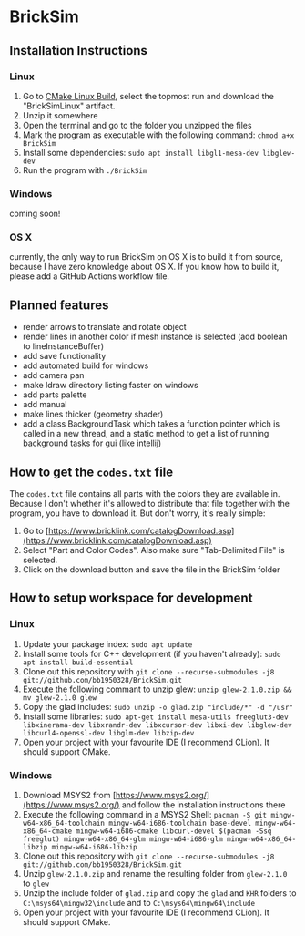 # BrickSim

## Installation Instructions
### Linux
1. Go to [CMake Linux Build](https://github.com/bb1950328/BrickSim/actions?query=branch%3Astable+workflow%3A%22CMake+Linux+Build%22), select the topmost run and download the "BrickSimLinux" artifact.
1. Unzip it somewhere
1. Open the terminal and go to the folder you unzipped the files
1. Mark the program as executable with the following command: `chmod a+x BrickSim`
1. Install some dependencies: `sudo apt install libgl1-mesa-dev libglew-dev`
1. Run the program with `./BrickSim`
### Windows
coming soon!
### OS X
currently, the only way to run BrickSim on OS X is to build it from source, because I have zero knowledge about OS X. If you know how to build it, please add a GitHub Actions workflow file.


## Planned features
- render arrows to translate and rotate object
- render lines in another color if mesh instance is selected (add boolean to lineInstanceBuffer)
- add save functionality
- add automated build for windows
- add camera pan
- make ldraw directory listing faster on windows
- add parts palette
- add manual
- make lines thicker (geometry shader)
- add a class BackgroundTask which takes a function pointer which is called in a new thread, and a static method to get a list of running background tasks for gui (like intellij)

## How to get the `codes.txt` file
The `codes.txt` file contains all parts with the colors they are available in. Because I don't whether it's allowed to distribute that file together with the program, you have to download it. But don't worry, it's really simple: 
1. Go to [https://www.bricklink.com/catalogDownload.asp](https://www.bricklink.com/catalogDownload.asp)
1. Select "Part and Color Codes". Also make sure "Tab-Delimited File" is selected.
1. Click on the download button and save the file in the BrickSim folder

## How to setup workspace for development
### Linux
1. Update your package index: `sudo apt update`
1. Install some tools for C++ development (if you haven't already): `sudo apt install build-essential`
1. Clone out this repository with `git clone --recurse-submodules -j8 git://github.com/bb1950328/BrickSim.git`
1. Execute the following commant to unzip glew: `unzip glew-2.1.0.zip && mv glew-2.1.0 glew`
1. Copy the glad includes: `sudo unzip -o glad.zip "include/*" -d "/usr"`
1. Install some libraries: `sudo apt-get install mesa-utils freeglut3-dev libxinerama-dev libxrandr-dev libxcursor-dev libxi-dev libglew-dev libcurl4-openssl-dev libglm-dev libzip-dev`
1. Open your project with your favourite IDE (I recommend CLion). It should support CMake.
### Windows
1. Download MSYS2 from [https://www.msys2.org/](https://www.msys2.org/) and follow the installation instructions there
1. Execute the following command in a MSYS2 Shell: `pacman -S git mingw-w64-x86_64-toolchain mingw-w64-i686-toolchain base-devel mingw-w64-x86_64-cmake mingw-w64-i686-cmake libcurl-devel $(pacman -Ssq freeglut) mingw-w64-x86_64-glm mingw-w64-i686-glm mingw-w64-x86_64-libzip mingw-w64-i686-libzip`
1. Clone out this repository with `git clone --recurse-submodules -j8 git://github.com/bb1950328/BrickSim.git`
1. Unzip `glew-2.1.0.zip` and rename the resulting folder from `glew-2.1.0` to `glew`
1. Unzip the include folder of `glad.zip` and copy the `glad` and `KHR` folders to `C:\msys64\mingw32\include` and to `C:\msys64\mingw64\include`
1. Open your project with your favourite IDE (I recommend CLion). It should support CMake.